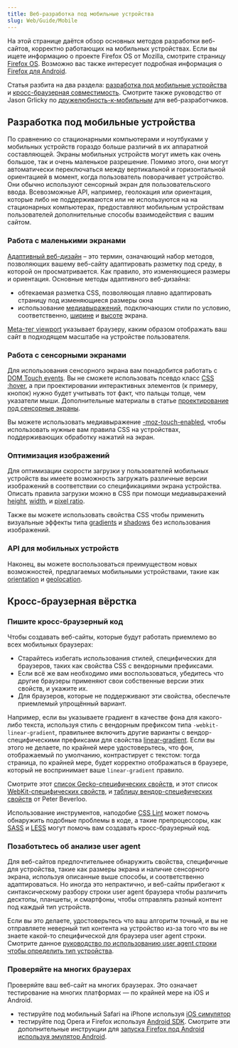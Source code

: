 ```yaml
---
title: Веб-разработка под мобильные устройства
slug: Web/Guide/Mobile
---
```


На этой странице даётся обзор основных методов разработки веб-сайтов, корректно работающих на мобильных устройствах. Если вы ищете информацию о проекте Firefox OS от Mozilla, смотрите страницу [Firefox OS](/ru/docs/Archive/B2G_OS). Возможно вас также интересует подробная информация о [Firefox для Android](/ru/docs/Mozilla/Firefox_%D0%B4%D0%BB%D1%8F_Android).

Статья разбита на два раздела: [разработка под мобильные устройства](#разработка_под_мобильные_устройства) и [кросс-браузерная совместимость](#кросс_браузерная_вёрстка).
Смотрите также руководство от Jason Grlicky по [дружелюбность-к-мобильным](/ru/docs/Web_Development/Mobile/Mobile-friendliness) для веб-разработчиков.

## Разработка под мобильные устройства

По сравнению со стационарными компьютерами и ноутбуками у мобильных устройств гораздо больше различий в их аппаратной составляющей. Экраны мобильных устройств могут иметь как очень большое, так и очень маленькое разрешение. Помимо этого, они могут автоматически переключаться между вертикальной и горизонтальной ориентацией в момент, когда пользователь поворачивает устройство. Они обычно используют сенсорный экран для пользовательского ввода. Всевозможные API, например, геолокация или ориентация, которые либо не поддерживаются или не используются на на стационарных компьютерах, предоставляют мобильным устройствам пользователей дополнительные способы взаимодействия с вашим сайтом.

### Работа с маленькими экранами

[Адаптивный веб-дизайн](/ru/docs/Web/Guide/Responsive_design) – это термин, означающий набор методов, позволяющих вашему веб-сайту адаптировать разметку под среду, в которой он просматривается. Как правило, это изменяющиеся размеры и ориентация. Основные методы адаптивного веб-дизайна:

- обтекаемая разметка CSS, позволяющая плавно адаптировать страницу под изменяющиеся размеры окна
- использование [медиавыражений](/en/CSS/Media_queries), подключающих стили по условию, соответственно, [ширине](/en/CSS/Media_queries#width) и [высоте](/en/CSS/Media_queries#height) экрана.

[Meta-тег viewport](/ru/docs/Mozilla/Mobile/Viewport_meta_tag) указывает браузеру, каким образом отображать ваш сайт в подходящем масштабе на устройстве пользователя.

### Работа с сенсорными экранами

Для использования сенсорного экрана вам понадобится работать с [DOM Touch events](/en/DOM/Touch_events). Вы не сможете использовать псевдо класс [CSS :hover](/ru/docs/Web/CSS/:hover), а при проектировании интерактивных элементов (к примеру, кнопок) нужно будет учитывать тот факт, что пальцы толще, чем указатели мыши. Дополнительные материалы в статье [проектирование под сенсорные экраны](https://web.archive.org/web/20150520130912/http://www.whatcreative.co.uk/blog/tips/designing-for-touch-screen/).

Вы можете использовать медиавыражение [-moz-touch-enabled](/en/CSS/Media_queries#-moz-touch-enabled), чтобы использовать нужные вам правила CSS на устройствах, поддерживающих обработку нажатий на экран.

### Оптимизация изображений

Для оптимизации скорости загрузки у пользователей мобильных устройств вы имеете возможность загружать различные версии изображений в соответствии со спецификациями экрана устройства. Описать правила загрузки можно в CSS при помощи медиавыражений [height](/en/CSS/Media_queries#height), [width](/en/CSS/Media_queries#width), и [pixel ratio](/en/CSS/Media_queries#-moz-device-pixel-ratio).

Также вы можете использовать свойства CSS чтобы применить визуальные эффекты типа [gradients](/en/CSS/Using_CSS_gradients) и [shadows](/En/CSS/Box-shadow) без использования изображений.

### API для мобильных устройств

Наконец, вы можете воспользоваться преимуществом новых возможностей, предлагаемых мобильными устройствами, такие как [orientation](/en/Detecting_device_orientation) и [geolocation](/En/Using_geolocation).

## Кросс-браузерная вёрстка

### Пишите кросс-браузерный код

Чтобы создавать веб-сайты, которые будут работать приемлемо во всех мобильных браузерах:

- Старайтесь избегать использования стилей, специфических для браузеров, таких как свойства CSS с вендорными префиксами.
- Если всё же вам необходимо ими воспользоваться, убедитесь что другие браузеры применяют свои собственные версии этих свойств, и укажите их.
- Для браузеров, которые не поддерживают эти свойства, обеспечьте приемлемый упрощённый вариант.

Например, если вы указываете градиент в качестве фона для какого-либо текста, используя стиль с вендорным префиксом типа `-webkit-linear-gradient`, правильнее включить другие варианты с вендор-специфическими префиксами для свойства [linear-gradient](/en/CSS/linear-gradient). Если вы этого не делаете, по крайней мере удостоверьтесь, что фон, отображаемый по умолчанию, контрастирует с текстом: тогда страница, по крайней мере, будет корректно отображаться в браузере, который не воспринимает ваше `linear-gradient` правило.

Смотрите этот [список Gecko-специфических свойств](/en/CSS/CSS_Reference/Mozilla_Extensions), и этот список [WebKit-](/en/CSS/CSS_Reference/Webkit_Extensions)[специфических свойств](/en/CSS/CSS_Reference/Mozilla_Extensions), и [таблицу вендор-специфических свойств](http://peter.sh/experiments/vendor-prefixed-css-property-overview/) от Peter Beverloo.

Использование инструментов, наподобие [CSS Lint](http://csslint.net/) может помочь обнаружить подобные проблемы в коде, а такие препроцессоры, как [SASS](http://sass-lang.com/) и [LESS](http://lesscss.org/) могут помочь вам создавать кросс-браузерный код.

### Позаботьтесь об анализе user agent

Для веб-сайтов предпочтительнее обнаружить свойства, специфичные для устройства, такие как размеры экрана и наличие сенсорного экрана, используя описанные выше способы, и соответственно адаптироваться. Но иногда это непрактично, и веб-сайты прибегают к синтаксическому разбору строки user agent браузера чтобы различить десктопы, планшеты, и смартфоны, чтобы отправлять разный контент под каждый тип устройств.

Если вы это делаете, удостоверьтесь что ваш алгоритм точный, и вы не отправляете неверный тип контента на устройство из-за того что вы не знаете какой-то специфической для браузера user agent строки. Смотрите данное [руководство по использованию user agent строки чтобы определить тип устройства](/en/Browser_detection_using_the_user_agent#Mobile.2C_Tablet_or_Desktop).

### Проверяйте на многих браузерах

Проверяйте ваш веб-сайт на многих браузерах. Это означает тестирование на многих платформах — по крайней мере на iOS и Android.

- тестируйте под мобильный Safari на iPhone используя [iOS симулятор](https://developer.apple.com/devcenter/ios/index.action)
- тестируйте под Opera и Firefox используя [Android SDK](https://developer.android.com/sdk/index.html). Смотрите эти дополнительные инструкции для [запуска Firefox под Android используя эмулятор Android](https://wiki.mozilla.org/Mobile/Fennec/Android/Emulator).
